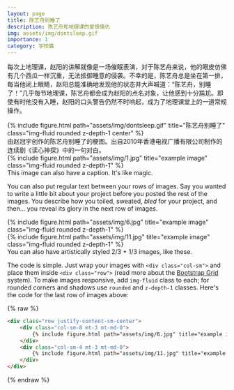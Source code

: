```yaml
---
layout: page
title: 陈艺舟别睡了
description: 陈艺舟和地理课的爱恨情仇
img: assets/img/dontsleep.gif
importance: 1
category: 学校篇
---
```


每次上地理课，赵阳的讲解就像是一场催眠表演，对于陈艺舟来说，他的眼皮仿佛有几个西瓜一样沉重，无法抵御睡意的侵袭。不幸的是，陈艺舟总是坐在第一排，每当他闭上眼睛，赵阳总能准确地发现他的状态并大声喊道：“陈艺舟，别睡了！”几乎每节地理课，陈艺舟都会成为赵阳的点名对象，让他感到十分尴尬。即使有时他没有入睡，赵阳的口头警告仍然不时响起，成为了地理课堂上的一道常规操作。



<div class="row">
    <div class="col">
        {% include figure.html path="assets/img/dontsleep.gif" title="陈艺舟别睡了" class="img-fluid rounded z-depth-1 center" %}
    </div>
</div>
<div class="caption">
    由赵冠宇创作的陈艺舟别睡了的梗图。出自2010年香港电视广播有限公司制作的连续剧《读心神探》中的一句对白。
</div>
<div class="row">
    <div class="col-sm mt-3 mt-md-0">
        {% include figure.html path="assets/img/1.jpg" title="example image" class="img-fluid rounded z-depth-1" %}
    </div>
</div>
<div class="caption">
    This image can also have a caption. It's like magic.
</div>

You can also put regular text between your rows of images.
Say you wanted to write a little bit about your project before you posted the rest of the images.
You describe how you toiled, sweated, *bled* for your project, and then... you reveal its glory in the next row of images.


<div class="row justify-content-sm-center">
    <div class="col-sm-8 mt-3 mt-md-0">
        {% include figure.html path="assets/img/6.jpg" title="example image" class="img-fluid rounded z-depth-1" %}
    </div>
    <div class="col-sm-4 mt-3 mt-md-0">
        {% include figure.html path="assets/img/11.jpg" title="example image" class="img-fluid rounded z-depth-1" %}
    </div>
</div>
<div class="caption">
    You can also have artistically styled 2/3 + 1/3 images, like these.
</div>


The code is simple.
Just wrap your images with `<div class="col-sm">` and place them inside `<div class="row">` (read more about the <a href="https://getbootstrap.com/docs/4.4/layout/grid/">Bootstrap Grid</a> system).
To make images responsive, add `img-fluid` class to each; for rounded corners and shadows use `rounded` and `z-depth-1` classes.
Here's the code for the last row of images above:

{% raw %}
```html
<div class="row justify-content-sm-center">
    <div class="col-sm-8 mt-3 mt-md-0">
        {% include figure.html path="assets/img/6.jpg" title="example image" class="img-fluid rounded z-depth-1" %}
    </div>
    <div class="col-sm-4 mt-3 mt-md-0">
        {% include figure.html path="assets/img/11.jpg" title="example image" class="img-fluid rounded z-depth-1" %}
    </div>
</div>
```
{% endraw %}
